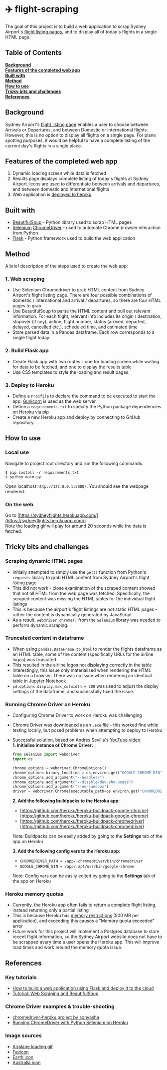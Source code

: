 # :airplane: flight-scraping
The goal of this project is to build a web application to scrap Sydney Airport's [flight listing pages](https://www.sydneyairport.com.au/flights/), and to display all of today's flights in a single HTML page.

## Table of Contents
**[Background](#Background)**<br>
**[Features of the completed web app](#Features-of-the-completed-web-app)**<br>
**[Built with](#Build-with)**<br>
**[Method](#Method)**<br>
**[How to use](#How-to-use)**<br>
**[Tricky bits and challenges](#Tricky-bits-and-challenges)**<br>
**[References](#References)**<br>

## Background
Sydney Airport's [flight listing page](https://www.sydneyairport.com.au/flights/) enables a user to choose between Arrivals or Departures, and between Domestic or International flights. However, this is no option to display all flights on a single page. For plane spotting purposes, it would be helpful to have a complete listing of the current day's flights in a single place.


## Features of the completed web app
1. Dynamic loading screen while data is fetched
2. Results page displays complete listing of today's flights at Sydney Airport. Icons are used to differentiate between arrivals and departures, and between domestic and international flights
3. Web application is [deployed to heroku](https://sydneyflights.herokuapp.com/)


## Built with
- [BeautifulSoup](https://www.crummy.com/software/BeautifulSoup/bs4/doc/) - Python library used to scrap HTML pages
- [Selenium](https://pypi.org/project/selenium/) [ChromeDriver](http://chromedriver.chromium.org/getting-started) - used to automate Chrome browser interaction from Python
- [Flask](https://flask.palletsprojects.com/en/1.0.x/) - Python framework used to build the web application


## Method
A brief description of the steps used to create the web app:

### 1. Web scraping
- Use Selenium Chromedriver to grab HTML content from Sydney Airport's flight listing page. There are four possible combinations of domestic / international and arrival / departures, so there are four HTML pages to grab
- Use BeautifulSoup to parse the HTML content and pull out relevant information. For each flight, relevant info includes its origin / destination, stopover (if any), airline, flight number, status (arrived, departed, delayed, cancelled etc.), scheduled time, and estimated time
- Store parsed data in a Pandas dataframe. Each row corresponds to a single flight today.

### 2. Build Flask app
- Create Flask app with two routes - one for loading screen while waiting for data to be fetched, and one to display the results table
- Use CSS templates to style the loading and result pages.

### 3. Deploy to Heroku
- Define a `Procfile` to declare the command to be executed to start the app. [Gunicorn](https://gunicorn.org/) is used as the web server.
- Define a `requirements.txt` to specify the Python package dependencies on Heroku via pip
- Create a new Heroku app and deploy by connecting to GitHub repository.


## How to use

### Local use
Navigate to project root directory and run the following commands:
```console
$ pip install -r requirements.txt
$ python main.py
```
Open localhost `http://127.0.0.1:5000/`. You should see the webpage rendered.

### On the web
Go to [https://sydneyflights.herokuapp.com/](https://sydneyflights.herokuapp.com/)  
Note the loading gif will play for around 20 seconds while the data is fetched.

## Tricky bits and challenges
### Scraping dynamic HTML pages
- Initially attempted to simply use the `get()` function from Python's `requests` library to grab HTML content from Sydney Airport's flight listing page
- This did not work - close examination of the scraped content showed that not all HTML from the web page was fetched. Specifically, the scraped content was missing the HTML tables for the individual flight listings
- This is because the airport's flight listings are not static HTML pages - rather the content is dynamically generated by JavaScript
- As a result, `webdriver.chrome()` from the `Selenium` library was needed to perform dynamic scraping.
 
### Truncated content in dataframe
- When using `pandas.DataFrame.to_html` to render the flights dataframe as an HTML table, some of the content (specifically URLs for the airline logos) was truncated.
- This resulted in the airline logos not displaying correctly in the table
- Interestingly, this issue only materialised when rendering the HTML table on a browser. There was no issue when rendering an identical table in Jupyter Notebook
- `pd.options.display.max_colwidth = 200` was used to adjust the display settings of the dataframe, and successfully fixed the issue.

### Running Chrome Driver on Heroku
- Configuring Chrome Driver to work on Heroku was challenging
- Chrome Driver was downloaded as an `.exe` file - this worked fine while testing locally, but posed problems when attempting to deploy to Heroku
- Successful solution, based on Andres Sevilla's [YouTube video](https://www.youtube.com/watch?v=Ven-pqwk3ec&fbclid=IwAR2zpRZK8rdvqgzsOPcwMZMzpp8N-hE6YlMcW-mQivaxy2u7iXmwCDe-Mcw):  
**1. Initialise instance of Chrome Driver:**
    ```python
    from selenium import webdriver
    import os

    chrome_options = webdriver.ChromeOptions()
    chrome_options.binary_location = os.environ.get("GOOGLE_CHROME_BIN")
    chrome_options.add_argument("--headless")
    chrome_options.add_argument("--disable-dev-shm-usage")
    chrome_options.add_argument("--no-sandbox")
    driver = webdriver.Chrome(executable_path=os.environ.get("CHROMEDRIVER_PATH"), chrome_options=chrome_options)
    ```

    **2. Add the following buildpacks to the Heroku app:**
    - [https://github.com/heroku/heroku-buildpack-google-chrome](https://github.com/heroku/heroku-buildpack-google-chrome)
    - [https://github.com/heroku/heroku-buildpack-chromedriver](https://github.com/heroku/heroku-buildpack-chromedriver)
    
    Note: Buildpacks can be easily added by going to the **Settings** tab of the app on Heroku

    **3. Add the following config vars to the Heroku app:**
    - `CHROMEDRIVER_PATH = /app/.chromedriver/bin/chromedriver`
    - `GOOGLE_CHROME_BIN = /app/.apt/usr/bin/google-chrome`
    
    Note: Config vars can be easily edited by going to the **Settings** tab of the app on Heroku


### Heroku memory quotas
- Currently, the Heroku app often fails to return a complete flight listing, instead returning only a partial listing
- This is because Heroku has [memory restrictions](https://devcenter.heroku.com/articles/limits) (500 MB per application), and exceeding this causes a "Memory quota exceeded" error
- Future work for this project will implement a Postgres database to store recent flight information, so the Sydney Airport website does not have to be scrapped every time a user opens the Heroku app. This will improve load times and work around the memory quota issue.


## References

### Key tutorials
- [How to build a web application using Flask and deploy it to the cloud](https://www.freecodecamp.org/news/how-to-build-a-web-application-using-flask-and-deploy-it-to-the-cloud-3551c985e492/)
- [Tutorial: Web Scraping and BeautifulSoup](https://www.dataquest.io/blog/web-scraping-beautifulsoup/)

### Chrome Driver examples & trouble-shooting
- [chromedriver-heroku project by sonyasha](https://github.com/sonyasha/chromedriver-heroku)
- [Running ChromeDriver with Python Selenium on Heroku](https://www.youtube.com/watch?v=Ven-pqwk3ec&fbclid=IwAR2zpRZK8rdvqgzsOPcwMZMzpp8N-hE6YlMcW-mQivaxy2u7iXmwCDe-Mcw)

### Image sources
- [Airplane loading gif](https://www.pinterest.se/pin/261631059581218212/)
- [Favicon](https://www.flaticon.com/free-icon/travel_201623)
- [Earth icon](https://www.flaticon.com/free-icon/worldwide_814513)
- [Australia icon](https://www.flaticon.com/free-icon/australia_297029)